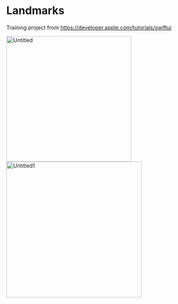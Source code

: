 # Landmarks 
Training project from  https://developer.apple.com/tutorials/swiftui

<img width="329" alt="Untitled" src="https://user-images.githubusercontent.com/91393207/222137043-912623d7-2c5b-4ed5-9607-da2473ef6d05.png"><img width="356" alt="Untitled1" src="https://user-images.githubusercontent.com/91393207/222138558-1bfadfe9-634b-4c3d-af09-429b7bc30358.png">

